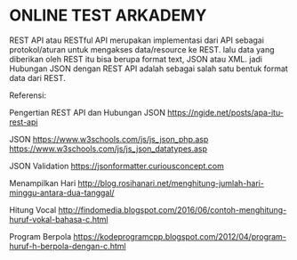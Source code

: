 # ONLINE TEST ARKADEMY
REST API atau RESTful API merupakan implementasi dari API sebagai protokol/aturan untuk mengakses data/resource ke REST.
lalu data yang diberikan oleh REST itu bisa berupa format text, JSON atau XML.
jadi Hubungan JSON dengan REST API adalah sebagai salah satu bentuk format data dari REST.

Referensi:

Pengertian REST API dan Hubungan JSON 
https://ngide.net/posts/apa-itu-rest-api

JSON
https://www.w3schools.com/js/js_json_php.asp
https://www.w3schools.com/js/js_json_datatypes.asp

JSON Validation
https://jsonformatter.curiousconcept.com

Menampilkan Hari
http://blog.rosihanari.net/menghitung-jumlah-hari-minggu-antara-dua-tanggal/

Hitung Vocal
http://findomedia.blogspot.com/2016/06/contoh-menghitung-huruf-vokal-bahasa-c.html

Program Berpola
https://kodeprogramcpp.blogspot.com/2012/04/program-huruf-h-berpola-dengan-c.html
